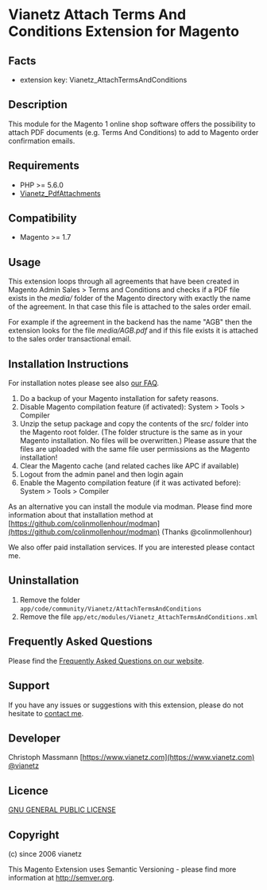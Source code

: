 Vianetz Attach Terms And Conditions Extension for Magento
=========================================================

Facts
-----
- extension key: Vianetz_AttachTermsAndConditions

Description
-----------
This module for the Magento 1 online shop software offers the possibility to attach PDF documents
(e.g. Terms And Conditions) to add to Magento order confirmation emails.

Requirements
------------
- PHP >= 5.6.0
- [Vianetz_PdfAttachments](https://github.com/vianetz/magento1-pdfattachments)

Compatibility
-------------
- Magento >= 1.7

Usage
-----
This extension loops through all agreements that have been created in Magento Admin Sales > Terms and Conditions and checks
if a PDF file exists in the _media/_ folder of the Magento directory with exactly the name of the agreement.
In that case this file is attached to the sales order email.

For example if the agreement in the backend has the name "AGB" then the extension looks for the file _media/AGB.pdf_
and if this file exists it is attached to the sales order transactional email.

Installation Instructions
-------------------------
For installation notes please see also [our FAQ](https://www.vianetz.com/en/faq/how-to-install-the-magento-extension.html).

1. Do a backup of your Magento installation for safety reasons.
2. Disable Magento compilation feature (if activated): System > Tools > Compiler
3. Unzip the setup package and copy the contents of the src/ folder into the Magento root folder. (The folder structure
   is the same as in your Magento installation. No files will be overwritten.)
   Please assure that the files are uploaded with the same file user permissions as the Magento installation!
4. Clear the Magento cache (and related caches like APC if available)
5. Logout from the admin panel and then login again
6. Enable the Magento compilation feature (if it was activated before): System > Tools > Compiler

As an alternative you can install the module via modman.
Please find more information about that installation method at [https://github.com/colinmollenhour/modman](https://github.com/colinmollenhour/modman)
(Thanks @colinmollenhour)

We also offer paid installation services. If you are interested please contact me.

Uninstallation
--------------
1. Remove the folder `app/code/community/Vianetz/AttachTermsAndConditions`
2. Remove the file `app/etc/modules/Vianetz_AttachTermsAndConditions.xml`

Frequently Asked Questions
--------------------------
Please find the [Frequently Asked Questions on our website](https://www.vianetz.com/en/faq).

Support
-------
If you have any issues or suggestions with this extension, please do not hesitate to 
[contact me](https://www.vianetz.com/en/contacts).

Developer
---------
Christoph Massmann
[https://www.vianetz.com](https://www.vianetz.com)
[@vianetz](https://twitter.com/vianetz)

Licence
-------
[GNU GENERAL PUBLIC LICENSE](http://www.gnu.org/licenses/gpl-3.0.txt)

Copyright
---------
(c) since 2006 vianetz

This Magento Extension uses Semantic Versioning - please find more information at http://semver.org.
